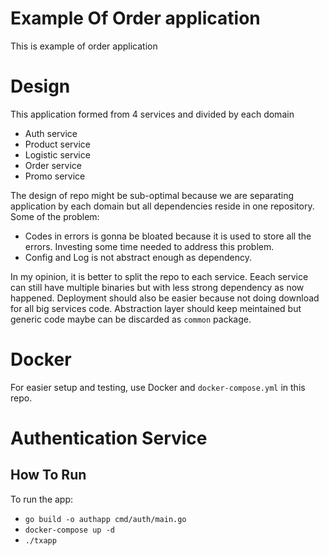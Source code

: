 # Example Of Order application

This is example of order application

# Design

This application formed from 4 services and divided by each domain
- Auth service
- Product service
- Logistic service
- Order service
- Promo service

The design of repo might be sub-optimal because we are separating application by each domain but all dependencies reside
in one repository. Some of the problem:
- Codes in errors is gonna be bloated because it is used to store all the errors. Investing some time needed to address this problem.
- Config and Log is not abstract enough as dependency.

In my opinion, it is better to split the repo to each service. Eeach service can still have multiple binaries but with less strong dependency as now happened. Deployment should also be easier because not doing download for all big services code. Abstraction layer should keep meintained but generic code maybe can be discarded as `common` package.

# Docker

For easier setup and testing, use Docker and `docker-compose.yml` in this repo.

# Authentication Service

## How To Run

To run the app:

- `go build -o authapp cmd/auth/main.go`
- `docker-compose up -d`
- `./txapp`
